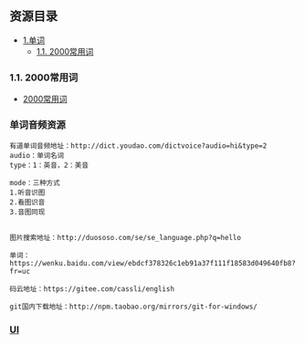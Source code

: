 ## 资源目录

- [1.单词](#1-单词)
  - [1.1. 2000常用词](#11-2000常用词)



### 1.1. 2000常用词
- [2000常用词](https://www.wordfrequency.info/top5000.asp)



### 单词音频资源
```
有道单词音频地址：http://dict.youdao.com/dictvoice?audio=hi&type=2
audio：单词名词
type：1：英音，2：美音

mode：三种方式
1.听音识图
2.看图识音
3.音图同现


图片搜索地址：http://duososo.com/se/se_language.php?q=hello

单词：https://wenku.baidu.com/view/ebdcf378326c1eb91a37f111f18583d049640fb8?fr=uc

码云地址：https://gitee.com/cassli/english

git国内下载地址：http://npm.taobao.org/mirrors/git-for-windows/

```

### [UI](https://material-ui.com/zh/components/lists/#simple-list)
